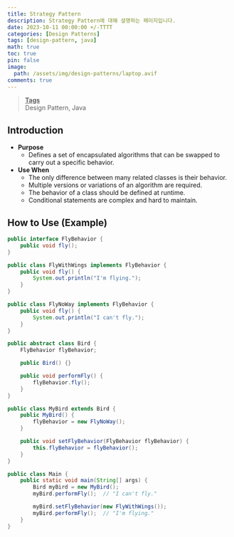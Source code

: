 ```yaml
---
title: Strategy Pattern
description: Strategy Pattern에 대해 설명하는 페이지입니다.
date: 2023-10-11 00:00:00 +/-TTTT
categories: [Design Patterns]
tags: [design-pattern, java]
math: true
toc: true
pin: false
image:
  path: /assets/img/design-patterns/laptop.avif
comments: true
---
```


<blockquote class="prompt-info"><p><strong><u>Tags</u></strong> <br />
Design Pattern, Java</p></blockquote>

## Introduction

- **Purpose**
  - Defines a set of encapsulated algorithms that can be swapped to carry out a specific behavior.
- **Use When**
  - The only difference between many related classes is their behavior.
  - Multiple versions or variations of an algorithm are required.
  - The behavior of a class should be defined at runtime.
  - Conditional statements are complex and hard to maintain.

## How to Use (Example)

```java
public interface FlyBehavior {
    public void fly();
}

public class FlyWithWings implements FlyBehavior {
    public void fly() {
        System.out.println("I'm flying.");
    }
}

public class FlyNoWay implements FlyBehavior {
    public void fly() {
        System.out.println("I can't fly.");
    }
}
```

```java
public abstract class Bird {
    FlyBehavior flyBehavior;

    public Bird() {}

    public void performFly() {
        flyBehavior.fly();
    }
}

public class MyBird extends Bird {
    public MyBird() {
        flyBehavior = new FlyNoWay();
    }

    public void setFlyBehavior(FlyBehavior flyBehavior) {
        this.flyBehavior = flyBehavior();
    }
}
```

```java
public class Main {
    public static void main(String[] args) {
        Bird myBird = new MyBird();
        myBird.performFly();  // "I can't fly."

        myBird.setFlyBehavior(new FlyWithWings());
        myBird.performFly();  // "I'm flying."
    }
}
```
